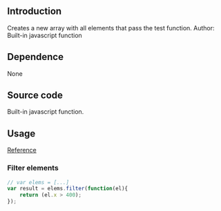 ## Introduction

Creates a new array with all elements that pass the test function.
Author: Built-in javascript function

## Dependence

None

## Source code

Built-in javascript function.

## Usage

[Reference](https://www.w3schools.com/jsref/jsref_filter.asp)

### Filter elements

```javascript
// var elems = [...]
var result = elems.filter(function(el){
    return (el.x > 400);
});
```